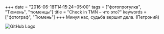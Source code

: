 +++
date = "2016-06-18T14:15:24+05:00"
tags = ["фотопрогулка", "Тюмень", "тюменцы"]
title = "Check in TMN – что это?"
keywords =["фотограф", "Тюмень"]
+++
Минуя нас, судьба вершит дела. (Петроний)

![GitHub Logo](/post/rom.jpg)